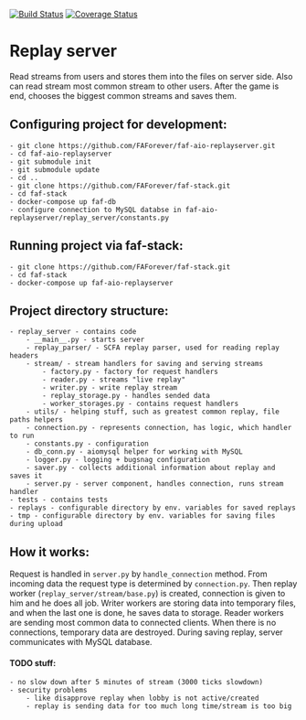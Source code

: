 [![Build Status](https://travis-ci.org/norraxx/faf-aio-replayserver.svg?branch=master)](https://travis-ci.org/norraxx/faf-aio-replayserver)
[![Coverage Status](https://coveralls.io/repos/github/norraxx/faf-aio-replayserver/badge.svg?branch=master)](https://coveralls.io/github/norraxx/faf-aio-replayserver?branch=master)

# Replay server

Read streams from users and stores them into the files on server side.
Also can read stream most common stream to other users.
After the game is end, chooses the biggest common streams and saves them.


## Configuring project for development:

    - git clone https://github.com/FAForever/faf-aio-replayserver.git
    - cd faf-aio-replayserver
    - git submodule init
    - git submodule update
    - cd ..
    - git clone https://github.com/FAForever/faf-stack.git
    - cd faf-stack
    - docker-compose up faf-db
    - configure connection to MySQL databse in faf-aio-replayserver/replay_server/constants.py


## Running project via faf-stack:

    - git clone https://github.com/FAForever/faf-stack.git
    - cd faf-stack
    - docker-compose up faf-aio-replayserver


## Project directory structure:

    - replay_server - contains code
        - __main__.py - starts server
        - replay_parser/ - SCFA replay parser, used for reading replay headers
        - stream/ - stream handlers for saving and serving streams
            - factory.py - factory for request handlers
            - reader.py - streams "live replay"
            - writer.py - write replay stream
            - replay_storage.py - handles sended data
            - worker_storages.py - contains request handlers
        - utils/ - helping stuff, such as greatest common replay, file paths helpers
        - connection.py - represents connection, has logic, which handler to run
        - constants.py - configuration
        - db_conn.py - aiomysql helper for working with MySQL
        - logger.py - logging + bugsnag configuration
        - saver.py - collects additional information about replay and saves it
        - server.py - server component, handles connection, runs stream handler
    - tests - contains tests
    - replays - configurable directory by env. variables for saved replays
    - tmp - configurable directory by env. variables for saving files during upload


## How it works:

Request is handled in `server.py` by `handle_connection` method.
From incoming data the request type is determined by `connection.py`.
Then replay worker (`replay_server/stream/base.py`) is created, connection is given to him and he does all job.
Writer workers are storing data into temporary files, and when the last one is done, he saves data to storage.
Reader workers are sending most common data to connected clients.
When there is no connections, temporary data are destroyed.
During saving replay, server communicates with MySQL database.

#### TODO stuff:

    - no slow down after 5 minutes of stream (3000 ticks slowdown)
    - security problems
        - like disapprove replay when lobby is not active/created
        - replay is sending data for too much long time/stream is too big

